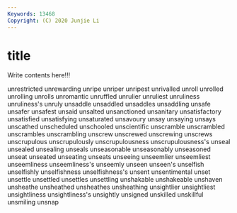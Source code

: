 ```yaml
---
Keywords: 13468
Copyright: (C) 2020 Junjie Li
---
```


# title

Write contents here!!!
 
unrestricted 
unrewarding 
unripe 
unriper 
unripest 
unrivalled
unroll 
unrolled 
unrolling 
unrolls 
unromantic 
unruffled 
unrulier 
unruliest 
unruliness 
unruliness's
unruly 
unsaddle 
unsaddled 
unsaddles 
unsaddling 
unsafe 
unsafer 
unsafest 
unsaid 
unsalted
unsanctioned 
unsanitary 
unsatisfactory 
unsatisfied 
unsatisfying 
unsaturated 
unsavoury 
unsay 
unsaying 
unsays
unscathed 
unscheduled 
unschooled 
unscientific 
unscramble 
unscrambled 
unscrambles 
unscrambling 
unscrew 
unscrewed
unscrewing 
unscrews 
unscrupulous 
unscrupulously 
unscrupulousness 
unscrupulousness's 
unseal 
unsealed 
unsealing 
unseals
unseasonable 
unseasonably 
unseasoned 
unseat 
unseated 
unseating 
unseats 
unseeing 
unseemlier 
unseemliest
unseemliness 
unseemliness's 
unseemly 
unseen 
unseen's 
unselfish 
unselfishly 
unselfishness 
unselfishness's 
unsent
unsentimental 
unset 
unsettle 
unsettled 
unsettles 
unsettling 
unshakable 
unshakeable 
unshaven 
unsheathe
unsheathed 
unsheathes 
unsheathing 
unsightlier 
unsightliest 
unsightliness 
unsightliness's 
unsightly 
unsigned 
unskilled
unskillful 
unsmiling 
unsnap 
